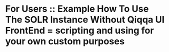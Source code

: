# For Users :: Example How To Use The SOLR Instance Without Qiqqa UI FrontEnd = scripting and using for your own custom purposes
